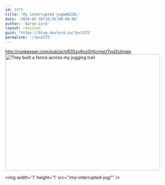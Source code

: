 ```yaml
---
id: 2375
title: 'My interrupted jog&#8230;'
date: '2010-02-16T16:35:00-08:00'
author: 'Aaron Lord'
layout: revision
guid: 'https://blog.devlord.io/?p=2375'
permalink: '/?p=2375'
---
```


<span class="removed_link" title="http://runkeeper.com/pub/act/R35zv6nz0HIcmgUYod3U/map">http://runkeeper.com/pub/act/R35zv6nz0HIcmgUYod3U/map</span><br /><a href="http://www.flickr.com/photos/thelordfamily/4360186497/" title="They built a fence across my jogging trail by The Lord Family, on Flickr"><img src="http://farm5.static.flickr.com/4062/4360186497_f1c2d35e0c.jpg" width="500" height="375" alt="They built a fence across my jogging trail" /></a><div class="blogger-post-footer"><img width='1' height='1' src="/my-interrupted-jog/"' /></div>